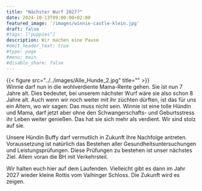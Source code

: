 ```yaml
---
title: "Nächster Wurf 2027?"
date: 2024-10-13T09:00:00+02:00
featured_image: '/images/winnie-castle-klein.jpg'
draft: false
#tags: ["puppies"]
description: Wir machen eine Pause
#omit_header_text: true
#type: page
#menu: main
#disable_share: false
---
```



{{< figure src="../../images/Alle_Hunde_2.jpg" title="" >}}    
Winnie darf nun in die wohlverdiente Mama-Rente gehen.
Sie ist nun 7 Jahre alt. Dies bedeutet, bei unserem nächster Wurf wäre sie also schon 8 Jahre alt. Auch wenn wir noch weiter mit ihr züchten dürften, ist das für uns ein Altern, wo wir sagen: Das muss nicht sein.
Winnie ist eine tolle Hündin und Mama, darf jetzt aber ohne den Schwangerschafts- und Geburtsstress ihr Leben weiter genießen. Das hat sie sich mehr als verdient. Wir sind stolz auf sie.

Unsere Hündin Buffy darf vermutlich in Zukunft Ihre Nachfolge antreten. Voraussetzung ist natürlich das Bestehen aller Gesundheitsuntersuchungen und Leistungsprüfungen.
Diese Prüfungen zu bestehen ist unser nächstes Ziel. Allem voran die BH mit Verkehrsteil.

Wir halten euch hier auf dem Laufenden. Vielleicht gibt es dann im Jahr 2027 wieder kleine Rottis vom Vaihinger Schloss. Die Zukunft wird es zeigen.
